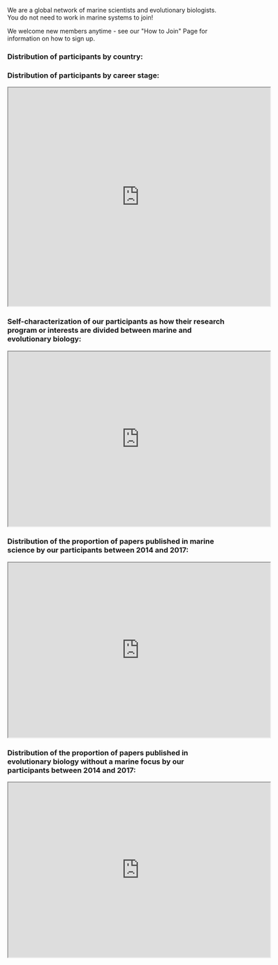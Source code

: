 We are a global network of marine scientists and evolutionary biologists. You do not need to work in marine systems to join! 

We welcome new members anytime - see our "How to Join" Page for information on how to sign up.

### Distribution of participants by country:


### Distribution of participants by career stage:

<iframe src="https://docs.google.com/spreadsheets/d/e/2PACX-1vT1gteeKA8xna4mqtL8l6d2SxEm14T6CLzL2uY6QvJxzBh75R069UyFtHdK6I5oPUWohyEL_mN5iHur/pubchart?oid=682714450&amp;format=interactive" width="600" height = "500"></iframe>

###  Self-characterization of our participants as how their research program or interests are divided between marine and evolutionary biology:

<iframe src="https://docs.google.com/spreadsheets/d/e/2PACX-1vT1gteeKA8xna4mqtL8l6d2SxEm14T6CLzL2uY6QvJxzBh75R069UyFtHdK6I5oPUWohyEL_mN5iHur/pubchart?oid=95104451&amp;format=interactive" width="600" height = "400"></iframe>

### Distribution of the proportion of papers published in marine science by our participants between 2014 and 2017:

<iframe src="https://docs.google.com/spreadsheets/d/e/2PACX-1vT1gteeKA8xna4mqtL8l6d2SxEm14T6CLzL2uY6QvJxzBh75R069UyFtHdK6I5oPUWohyEL_mN5iHur/pubchart?oid=912835837&amp;format=interactive" width="600" height = "400"></iframe>

### Distribution of the proportion of papers published in evolutionary biology without a marine focus by our participants between 2014 and 2017:

<iframe src="https://docs.google.com/spreadsheets/d/e/2PACX-1vT1gteeKA8xna4mqtL8l6d2SxEm14T6CLzL2uY6QvJxzBh75R069UyFtHdK6I5oPUWohyEL_mN5iHur/pubchart?oid=166604481&amp;format=interactive" width="600" height = "400"></iframe>
